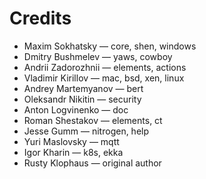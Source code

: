 # Credits

* Maxim Sokhatsky — core, shen, windows
* Dmitry Bushmelev — yaws, cowboy
* Andrii Zadorozhnii — elements, actions
* Vladimir Kirillov — mac, bsd, xen, linux
* Andrey Martemyanov — bert
* Oleksandr Nikitin — security
* Anton Logvinenko — doc
* Roman Shestakov — elements, ct
* Jesse Gumm — nitrogen, help
* Yuri Maslovsky — mqtt
* Igor Kharin — k8s, ekka
* Rusty Klophaus — original author
